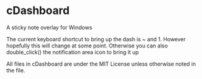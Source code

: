 cDashboard
==========

A sticky note overlay for Windows

The current keyboard shortcut to bring up the dash is ~ and 1. However hopefully this will change at some point. Otherwise you can also double_click() the notification area icon to bring it up

All files in cDashboard are under the MIT License unless otherwise noted in the file.

